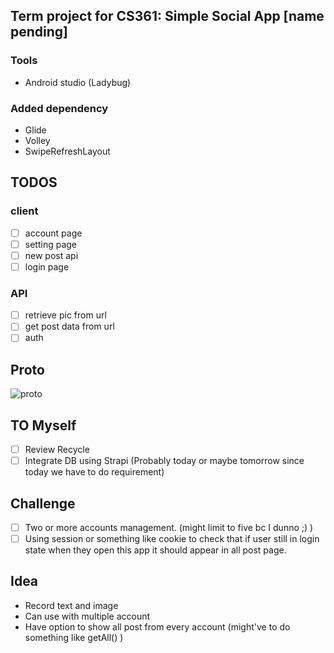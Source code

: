## Term project for CS361: Simple Social App [name pending]
### Tools
- Android studio (Ladybug)
### Added dependency 
- Glide 
- Volley
- SwipeRefreshLayout

## TODOS
### client
- [ ] account page
- [ ] setting page
- [ ] new post api 
- [ ] login page
### API
- [ ] retrieve pic from url
- [ ] get post data from url
- [ ] auth
## Proto
![proto](./ดีไซน์ที่ยังไม่ได้ตั้งชื่อ.png)

## TO Myself
- [ ] Review Recycle
- [ ] Integrate DB using Strapi (Probably today or maybe tomorrow since today we have to do requirement)

## Challenge
- [ ] Two or more accounts management. (might limit to five bc I dunno ;) )
- [ ] Using session or something like cookie to check that if user still in login state when they open this app it should appear in all post page.

## Idea
- Record text and image
- Can use with multiple account
- Have option to show all post from every account (might've to do something like getAll() )
